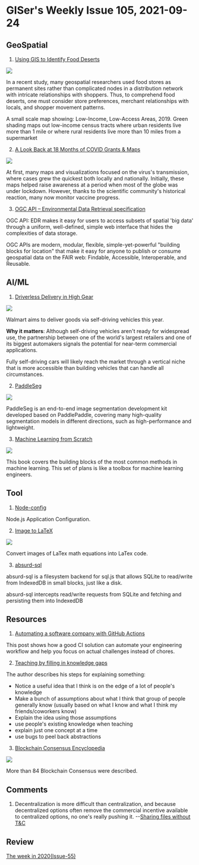 # GISer's Weekly Issue 105, 2021-09-24

## GeoSpatial

1. [Using GIS to Identify Food Deserts](https://www.gislounge.com/using-local-knowledge-to-better-map-food-deserts/)

![](https://cdn.shortpixel.ai/spai/w_804+q_glossy+ret_img+to_webp/https://www.gislounge.com/wp-content/uploads/2021/09/food-deserts-map-united-states-crs-usda-1.png)

In a recent study, many geospatial researchers used food stores as permanent sites rather than complicated nodes in a distribution network with intricate relationships with shoppers. Thus, to comprehend food deserts, one must consider store preferences, merchant relationships with locals, and shopper movement patterns.

A small scale map showing: Low-Income, Low-Access Areas, 2019. Green shading maps out low-income census tracts where urban residents live more than 1 mile or where rural residents live more than 10 miles from a supermarket

2. [A Look Back at 18 Months of COVID Grants & Maps](https://carto.com/blog/look-back-18-months-covid-grants-maps/)

![](https://carto.com/blog/img/posts/2021/2021-09-21-look-back-18-months-covid-grants-maps/header.png)

At first, many maps and visualizations focused on the virus's transmission, where cases grew the quickest both locally and nationally. Initially, these maps helped raise awareness at a period when most of the globe was under lockdown. However, thanks to the scientific community's historical reaction, many now monitor vaccine progress.

3. [OGC API – Environmental Data Retrieval specification](https://www.ogc.org/pressroom/pressreleases/4559)

OGC API: EDR makes it easy for users to access subsets of spatial 'big data' through a uniform, well-defined, simple web interface that hides the complexities of data storage.

OGC APIs are modern, modular, flexible, simple-yet-powerful "building blocks for location" that make it easy for anyone to publish or consume geospatial data on the FAIR web: Findable, Accessible, Interoperable, and Reusable.

## AI/ML

1. [Driverless Delivery in High Gear](https://read.deeplearning.ai/the-batch/issue-110/)

![](https://cdn2.hubspot.net/hub/5871640/hubfs/WALMART.gif?upscale=true&width=1200&upscale=true&name=WALMART.gif)

Walmart aims to deliver goods via self-driving vehicles this year.

**Why it matters**: Although self-driving vehicles aren't ready for widespread use, the partnership between one of the world's largest retailers and one of its biggest automakers signals the potential for near-term commercial applications.

Fully self-driving cars will likely reach the market through a vertical niche that is more accessible than building vehicles that can handle all circumstances.

2. [PaddleSeg](https://github.com/PaddlePaddle/PaddleSeg)

![](https://user-images.githubusercontent.com/53808988/130562378-64d0c84a-9c3f-4ae4-93f7-bdc0c8e0238e.gif)

PaddleSeg is an end-to-end image segmentation development kit developed based on PaddlePaddle, covering many high-quality segmentation models in different directions, such as high-performance and lightweight.

3. [Machine Learning from Scratch](https://github.com/dafriedman97/mlbook)

![](https://dafriedman97.github.io/mlbook/_images/logo_light.png)

This book covers the building blocks of the most common methods in machine learning. This set of plans is like a toolbox for machine learning engineers.

## Tool

1. [Node-config](https://github.com/lorenwest/node-config)

Node.js Application Configuration.

2. [Image to LaTeX](https://github.com/kingyiusuen/image-to-latex)

![](https://github.com/kingyiusuen/image-to-latex/raw/main/figures/screenshot.gif)

Convert images of LaTex math equations into LaTex code.

3. [absurd-sql](https://github.com/jlongster/absurd-sql)

absurd-sql is a filesystem backend for sql.js that allows SQLite to read/write from IndexedDB in small blocks, just like a disk.

absurd-sql intercepts read/write requests from SQLite and fetching and persisting them into IndexedDB

## Resources

1. [Automating a software company with GitHub Actions](https://posthog.com/blog/automating-a-software-company-with-github-actions)

This post shows how a good CI solution can automate your engineering workflow and help you focus on actual challenges instead of chores.

2. [Teaching by filling in knowledge gaps](ca/blog/2021/09/20/teaching-by-filling-in-knowledge-gaps/)

The author describes his steps for explaining something:

- Notice a useful idea that I think is on the edge of a lot of people's knowledge
- Make a bunch of assumptions about what I think that group of people generally know (usually based on what I know and what I think my friends/coworkers know)
- Explain the idea using those assumptions
- use people's existing knowledge when teaching
- explain just one concept at a time
- use bugs to peel back abstractions

3. [Blockchain Consensus Encyclopedia](https://tokens-economy.gitbook.io/consensus/)

![](https://gblobscdn.gitbook.com/assets%2F-LLG7gr0ydPNrSJQ43vf%2F-L_iZxa6g34SxFiavXti%2F-L_i_KAsL6qzKH4BNQe5%2FBlockchainConsensusEncyclopedia-by-tokens-economy.com.png?alt=media&token=f84fbfe7-4a94-43b3-b0b9-168bf951c78f)

More than 84 Blockchain Consensus were described.

## Comments

1.  Decentralization is more difficult than centralization, and because decentralized options often remove the commercial incentive available to centralized options, no one's really pushing it.
    --[Sharing files without T&C](https://blog.cfelde.com/2021/08/sharing-files-without-terms-and-conditions/)

## Review

[The week in 2020(Issue-55)](https://github.com/lkcozy/weekly/blob/master/docs/2020/issue-55.md)
